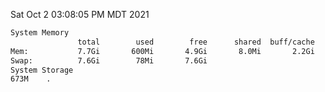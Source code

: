 Sat Oct  2 03:08:05 PM MDT 2021
```bash
System Memory
               total        used        free      shared  buff/cache   available
Mem:           7.7Gi       600Mi       4.9Gi       8.0Mi       2.2Gi       6.8Gi
Swap:          7.6Gi        78Mi       7.6Gi
System Storage
673M	.
```

